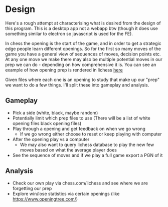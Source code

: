 # Design

Here's a rough attempt at characterising what is desired from the design of
this program. This is a desktop app not a webapp btw (though it does use
something similar to electron so javascript is used for the FE).

In chess the opening is the start of the game, and in order to get a strategic
edge people learn different openings. So for the first so many moves of the
game you have a general view of sequences of moves, decision points etc.
At any one move we make there may also be multiple potential moves in our
prep we can do - depending on how comprehensive it is. You can see an example
of how opening prep is rendered in lichess [here](https://lichess.org/study/DbO6ys1v)

Given files where each one is an opening to study that make up our "prep" we
want to do a few things. I'll split these into gameplay and analysis.

## Gameplay

* Pick a side (white, black, maybe random)
* Potentially limit which prep files to use (There will be a list of white opening files 
black opening files)
* Play through a opening and get feedback on when we go wrong 
    - If we go wrong either choose to reset or keep playing with computer
* After the opening play vs a computer 
    - We may also want to query lichess database to play the new few moves 
    based on what the average player does
* See the sequence of moves and if we play a full game export a PGN of it

## Analysis

* Check our own play via chess.com/lichess and see where we are forgetting our prep
* Explore win/lose statistics via certain openings (like https://www.openingtree.com/) 

